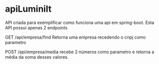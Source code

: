 # apiLuminiIt

API criada para exemplificar como funciona uma api em spring-boot.
Esta API possui apenas 2 endpoints

GET /api/empresa/find
Retorna uma empresa recedendo o cnpj como parametro

POST /api/empresa/media
recebe 2 números como parametro e retorna a média da soma desses valores.
